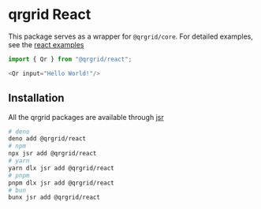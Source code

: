 # qrgrid React

This package serves as a wrapper for `@qrgrid/core`. For detailed examples, see the [react examples](https://github.com/yadav-saurabh/qrgrid/tree/main/examples/react)

```javascript
import { Qr } from "@qrgrid/react";

<Qr input="Hello World!"/>
```

## Installation

All the qrgrid packages are available through [jsr](https://jsr.io/@qrgrid)

```bash
# deno
deno add @qrgrid/react
# npm
npx jsr add @qrgrid/react
# yarn
yarn dlx jsr add @qrgrid/react
# pnpm
pnpm dlx jsr add @qrgrid/react
# bun
bunx jsr add @qrgrid/react
```
